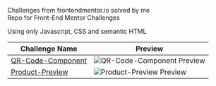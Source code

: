 Challenges from frontendmentor.io solved by me  
Repo for Front-End Mentor Challenges  

Using only Javascript, CSS and semantic HTML  


| Challenge Name       | Preview                                 |
|----------------------|-----------------------------------------|
| [QR-Code-Component](https://ud39.github.io/frontend-mentor/qr-code-component/) | ![QR-Code-Component Preview](path/to/image1.png) |
| [Product-Preview](https://ud39.github.io/frontend-mentor/product-preview-card-component/) | ![Product-Preview Preview](path/to/image2.png) |


